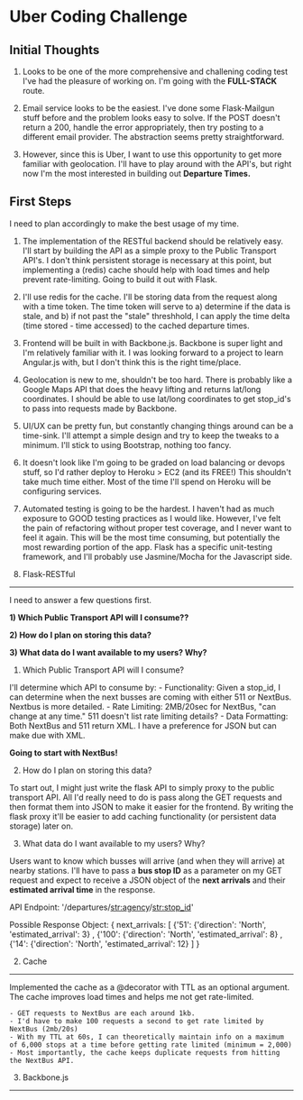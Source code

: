 Uber Coding Challenge
====================

Initial Thoughts
---------------
1) Looks to be one of the more comprehensive and challening coding test I've had the pleasure of working on. I'm going with the **FULL-STACK** route.

2) Email service looks to be the easiest. I've done some Flask-Mailgun stuff before and the problem looks easy to solve. If the POST doesn't return a 200, handle the error appropriately, then try posting to a different email provider. The abstraction seems pretty straightforward.

3) However, since this is Uber, I want to use this opportunity to get more familiar with geolocation. I'll have to play around with the API's, but right now I'm the most interested in building out **Departure Times.**


First Steps
--------------
I need to plan accordingly to make the best usage of my time. 

1) The implementation of the RESTful backend should be relatively easy. I'll start by building the API as a simple proxy to the Public Transport API's. I don't think persistent storage is necessary at this point, but implementing a (redis) cache should help with load times and help prevent rate-limiting. Going to build it out with Flask.

2) I'll use redis for the cache. I'll be storing data from the request along with a time token. The time token will serve to a) determine if the data is stale, and b) if not past the "stale" threshhold, I can apply the time delta (time stored - time accessed) to the cached departure times.

3) Frontend will be built in with Backbone.js. Backbone is super light and I'm relatively familiar with it. I was looking forward to a project to learn Angular.js with, but I don't think this is the right time/place.

4) Geolocation is new to me, shouldn't be too hard. There is probably like a Google Maps API that does the heavy lifting and returns lat/long coordinates. I should be able to use lat/long coordinates to get stop_id's to pass into requests made by Backbone.

5) UI/UX can be pretty fun, but constantly changing things around can be a time-sink. I'll attempt a simple design and try to keep the tweaks to a minimum. I'll stick to using Bootstrap, nothing too fancy.

6) It doesn't look like I'm going to be graded on load balancing or devops stuff, so I'd rather deploy to Heroku > EC2 (and its FREE!) This shouldn't take much time either. Most of the time I'll spend on Heroku will be configuring services.

7) Automated testing is going to be the hardest. I haven't had as much exposure to GOOD testing practices as I would like. However, I've felt the pain of refactoring without proper test coverage, and I never want to feel it again. This will be the most time consuming, but potentially the most rewarding portion of the app. Flask has a specific unit-testing framework, and I'll probably use Jasmine/Mocha for the Javascript side.


1) Flask-RESTful
------------
I need to answer a few questions first.

**1) Which Public Transport API will I consume??**

**2) How do I plan on storing this data?**

**3) What data do I want available to my users? Why?**

1) Which Public Transport API will I consume?

I'll determine which API to consume by:
    - Functionality: Given a stop_id, I can determine when the next busses are coming with either 511 or NextBus. Nextbus is more detailed.
    - Rate Limiting: 2MB/20sec for NextBus, "can change at any time." 511 doesn't list rate limiting details?
    - Data Formatting: Both NextBus and 511 return XML. I have a preference for JSON but can make due with XML.

**Going to start with NextBus!**

2) How do I plan on storing this data?

To start out, I might just write the flask API to simply proxy to the public transport API. All I'd really need to do is pass along the GET requests and then format them into JSON to make it easier for the frontend. By writing the flask proxy it'll be easier to add caching functionality (or persistent data storage) later on.

3) What data do I want available to my users? Why?

Users want to know which busses will arrive (and when they will arrive) at nearby stations. I'll have to pass a **bus stop ID** as a parameter on my GET request and expect to receive a JSON object of the **next arrivals** and their **estimated arrival time** in the response.

API Endpoint: '/departures/<str:agency>/<str:stop_id>'

Possible Response Object: 
    { next_arrivals: 
        [  {'51': {'direction': 'North', 'estimated_arrival': 3} 
        ,  {'100': {'direction': 'North', 'estimated_arrival': 8}
        ,  {'14': {'direction': 'North', 'estimated_arrival': 12}
        ]
     }

2) Cache
--------
Implemented the cache as a @decorator with TTL as an optional argument. The cache improves load times and helps me not get rate-limited.

    - GET requests to NextBus are each around 1kb. 
    - I'd have to make 100 requests a second to get rate limited by NextBus (2mb/20s)
    - With my TTL at 60s, I can theoretically maintain info on a maximum of 6,000 stops at a time before getting rate limited (minimum = 2,000)
    - Most importantly, the cache keeps duplicate requests from hitting the NextBus API.

3) Backbone.js
----------

